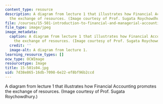 ```yaml
---
content_type: resource
description: A diagram from lecture 1 that illustrates how Financial Accounting promotes
  the exchange of resources. (Image courtesy of Prof. Sugata Roychowdhury.)
file: /courses/15-501-introduction-to-financial-and-managerial-accounting-spring-2004/7d38e86516db70986e22ef8bf96b2ccd_15-501s04.jpg
file_type: image/jpeg
image_metadata:
  caption: A diagram from lecture 1 that illustrates how Financial Accounting promotes
    the exchange of resources. (Image courtesy of Prof. Sugata Roychowdhury.)
  credit: ''
  image-alt: A diagram from lecture 1.
learning_resource_types: []
ocw_type: OCWImage
resourcetype: Image
title: 15-501s04.jpg
uid: 7d38e865-16db-7098-6e22-ef8bf96b2ccd
---
```

A diagram from lecture 1 that illustrates how Financial Accounting promotes the exchange of resources. (Image courtesy of Prof. Sugata Roychowdhury.)
